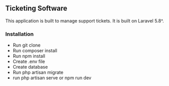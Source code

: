 ## Ticketing Software

This application is built to manage support tickets. It is built on Laravel 5.8^. 

### Installation

- Run git clone
- Run composer install
- Run npm install
- Create .env file
- Create database 
- Run php artisan migrate
- run php artisan serve or npm run dev
